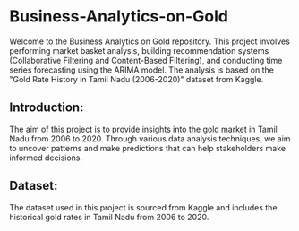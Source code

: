 # Business-Analytics-on-Gold
Welcome to the Business Analytics on Gold repository. This project involves performing market basket analysis, building recommendation systems (Collaborative Filtering and Content-Based Filtering), and conducting time series forecasting using the ARIMA model. The analysis is based on the "Gold Rate History in Tamil Nadu (2006-2020)" dataset from Kaggle.

## Introduction:
The aim of this project is to provide insights into the gold market in Tamil Nadu from 2006 to 2020. Through various data analysis techniques, we aim to uncover patterns and make predictions that can help stakeholders make informed decisions.

## Dataset:
The dataset used in this project is sourced from Kaggle and includes the historical gold rates in Tamil Nadu from 2006 to 2020. 
